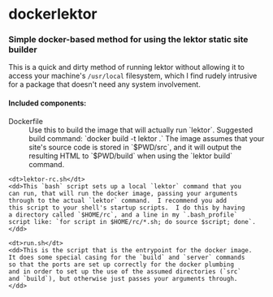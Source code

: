 # dockerlektor

### Simple docker-based method for using the lektor static site builder

This is a quick and dirty method of running lektor without allowing it
to access your machine's `/usr/local` filesystem, which I find rudely
intrusive for a package that doesn't need any system involvement.

#### Included components:

<dl>
    <dt>Dockerfile</dt>
    <dd>Use this to build the image that will actually run `lektor`. Suggested build command: `docker build -t lektor .`  The image
    assumes that your site's source code is stored in `$PWD/src`,
    and it will output the resulting HTML to `$PWD/build` when
    using the `lektor build` command.</dd>
    
    <dt>lektor-rc.sh</dt>
    <dd>This `bash` script sets up a local `lektor` command that you
    can run, that will run the docker image, passing your arguments
    through to the actual `lektor` command.  I recommend you add
    this script to your shell's startup scripts.  I do this by having
    a directory called `$HOME/rc`, and a line in my `.bash_profile`
    script like: `for script in $HOME/rc/*.sh; do source $script; done`.
    </dd>

    <dt>run.sh</dt>
    <dd>This is the script that is the entrypoint for the docker image.
    It does some special casing for the `build` and `server` commands
    so that the ports are set up correctly for the docker plumbing
    and in order to set up the use of the assumed directories (`src`
    and `build`), but otherwise just passes your arguments through.
    </dd>
</dl>
